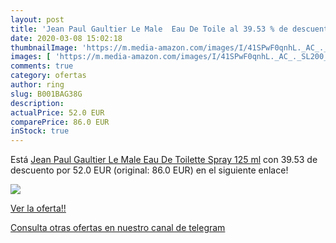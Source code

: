 ```yaml
---
layout: post
title: 'Jean Paul Gaultier Le Male  Eau De Toile al 39.53 % de descuento'
date: 2020-03-08 15:02:18
thumbnailImage: 'https://m.media-amazon.com/images/I/41SPwF0qnhL._AC_._SL200_.jpg'
images: [ 'https://m.media-amazon.com/images/I/41SPwF0qnhL._AC_._SL200_.jpg' ]
comments: true
category: ofertas
author: ring
slug: B001BAG38G
description:
actualPrice: 52.0 EUR
comparePrice: 86.0 EUR
inStock: true
---
```


Está [Jean Paul Gaultier Le Male  Eau De Toilette Spray  125 ml](https://www.amazon.com/dp/B001BAG38G/?tag=redken08-20) con 39.53 de descuento por 52.0 EUR (original: 86.0 EUR) en el siguiente enlace!

[![](https://m.media-amazon.com/images/I/41SPwF0qnhL._AC_._SL200_.jpg)](https://www.amazon.com/dp/B001BAG38G/?tag=redken08-20)

[Ver la oferta!!](https://www.amazon.com/dp/B001BAG38G/?tag=redken08-20)

[Consulta otras ofertas en nuestro canal de telegram](https://t.me/s/ofertas25)
